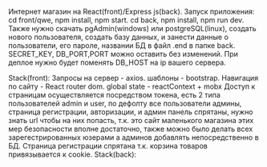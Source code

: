 Интернет магазин на React(front)/Express js(back).
Запуск приложения:
cd front/qwe, npm install, npm start.
cd back, npm install, npm run dev.
Также нужно скачать pgAdmin(windows) или postgreSQL(linux), создать нового пользователя, создать базу данных, и занести данные о пользователи, его пароле, названии БД в файл .end в папке back. SECRET_KEY, DB_PORT,PORT можно оставить без изменений.
При деплое нужно будет поменять DB_HOST на ip вашего сервера.

Stack(front):
Запросы на сервер - axios.
шаблоны - bootstrap.
Навигация по сайту - React router dom.
global state - reactContext + mobx
Доступ к страницам осуществляется посредством токена, есть 2 типа пользователей admin и user, по дефолту все пользователи админы, страница регистрации, авторизации, и админ панель спрятаны, нужно знать url чтобы на них попасть, т.к. это сайт маленького магазина этих мер безопасности вполне достаточно, также можно было делать всех зарегестрированных юзерами а админов добавлять непосредственно в БД. Страница регистрации спрятана т.к. корзина товаров привязывается к cookie.
Stack(back):
